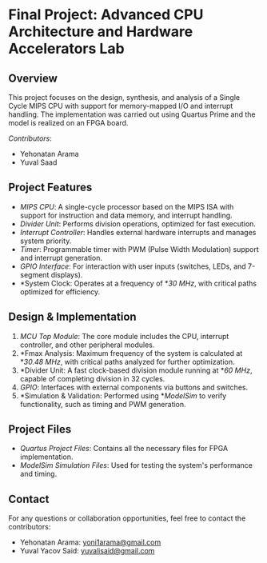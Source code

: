 # Final Project: Advanced CPU Architecture and Hardware Accelerators Lab

## Overview

This project focuses on the design, synthesis, and analysis of a Single Cycle MIPS CPU with support for memory-mapped I/O and interrupt handling. The implementation was carried out using Quartus Prime and the model is realized on an FPGA board.

*Contributors*:  
- Yehonatan Arama  
- Yuval Saad  

## Project Features

- *MIPS CPU*: A single-cycle processor based on the MIPS ISA with support for instruction and data memory, and interrupt handling.
- *Divider Unit*: Performs division operations, optimized for fast execution.
- *Interrupt Controller*: Handles external hardware interrupts and manages system priority.
- *Timer*: Programmable timer with PWM (Pulse Width Modulation) support and interrupt generation.
- *GPIO Interface*: For interaction with user inputs (switches, LEDs, and 7-segment displays).
- *System Clock: Operates at a frequency of **30 MHz*, with critical paths optimized for efficiency.

## Design & Implementation

1. *MCU Top Module*: The core module includes the CPU, interrupt controller, and other peripheral modules.
2. *Fmax Analysis: Maximum frequency of the system is calculated at **30.48 MHz*, with critical paths analyzed for further optimization.
3. *Divider Unit: A fast clock-based division module running at **60 MHz*, capable of completing division in 32 cycles.
4. *GPIO*: Interfaces with external components via buttons and switches.
5. *Simulation & Validation: Performed using **ModelSim* to verify functionality, such as timing and PWM generation.

## Project Files

- *Quartus Project Files*: Contains all the necessary files for FPGA implementation.
- *ModelSim Simulation Files*: Used for testing the system's performance and timing.

## Contact

For any questions or collaboration opportunities, feel free to contact the contributors:
- Yehonatan Arama: yoni1arama@gmail.com
- Yuval Yacov Said: yuvalisaid@gmail.com
